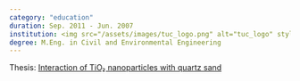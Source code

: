 ```yaml
---
category: "education"
duration: Sep. 2011 - Jun. 2007
institution: <img src="/assets/images/tuc_logo.png" alt="tuc_logo" style="width:90%;">
degree: M.Eng. in Civil and Environmental Engineering
---
```


Thesis: <a href="https://dias.library.tuc.gr/view/68591" target="_blank">Interaction of TiO₂ nanoparticles with quartz sand</a>


